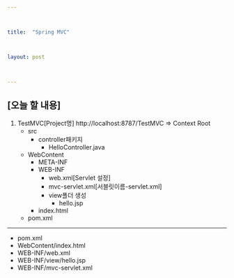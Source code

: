 ```yaml
---



title:  "Spring MVC"



layout: post



---
```



## [오늘 할 내용]
1. TestMVC[Project명] http://localhost:8787/TestMVC => Context Root
	- src
		- controller패키지
			- HelloController.java
	- WebContent
		- META-INF
		- WEB-INF
			- web.xml[Servlet 설정]
			- mvc-servlet.xml[서블릿이름-servlet.xml]
			- view폴더 생성
				- hello.jsp
		- index.html
	- pom.xml


***

- pom.xml
- WebContent/index.html
- WEB-INF/web.xml
- WEB-INF/view/hello.jsp
- WEB-INF/mvc-servlet.xml
















